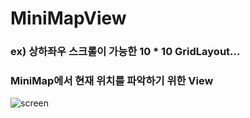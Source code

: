 # MiniMapView<br>
### ex) 상하좌우 스크롤이 가능한 10 * 10 GridLayout... <br>
### MiniMap에서 현재 위치를 파악하기 위한 View
![screen](https://github.com/J-Jun0801/MiniMap/blob/master/Screenshot_20201226-205052_MiniMap.jpeg)
